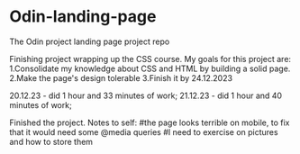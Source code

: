 # Odin-landing-page
The Odin project landing page project repo

Finishing project wrapping up the CSS course. My goals for this project are:
1.Consolidate my knowledge about CSS and HTML by building a solid page.
2.Make the page's design tolerable
3.Finish it by 24.12.2023

20.12.23 - did 1 hour and 33 minutes of work;
21.12.23 - did 1 hour and 40 minutes of work;

Finished the project.
Notes to self:
#the page looks terrible on mobile, to fix that it would need some @media queries
#I need to exercise on pictures and how to store them


